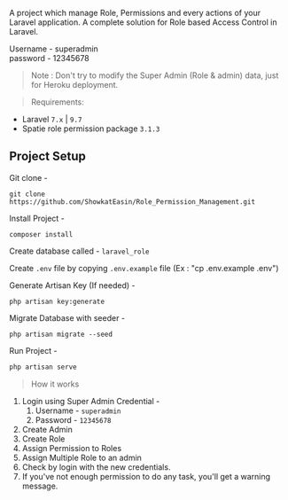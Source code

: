 
A project which manage Role, Permissions and every actions of your Laravel application. A complete solution for Role based Access Control in Laravel.

Username - superadmin </br>
password - 12345678

> Note : Don't try to modify the Super Admin (Role & admin) data, just for Heroku deployment.

> Requirements:
- Laravel `7.x` | `9.7`
- Spatie role permission package  `3.1.3`




## Project Setup
Git clone -
```console
git clone https://github.com/ShowkatEasin/Role_Permission_Management.git
```



Install Project -

```console
composer install
```

Create database called - `laravel_role`

Create `.env` file by copying `.env.example` file (Ex : "cp .env.example .env")

Generate Artisan Key (If needed) -
```console
php artisan key:generate
```

Migrate Database with seeder -
```console
php artisan migrate --seed
```

Run Project -
```php
php artisan serve
```


> How it works
1. Login using Super Admin Credential -
    1. Username - `superadmin`
    1. Password - `12345678`
2. Create Admin
3. Create Role
4. Assign Permission to Roles
5. Assign Multiple Role to an admin
6. Check by login with the new credentials.
7. If you've not enough permission to do any task, you'll get a warning message.

